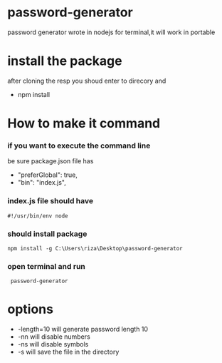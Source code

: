 # password-generator
password generator wrote in nodejs for terminal,it will work in portable
# install the package
 after cloning the resp you shoud enter to direcory and
- npm install 

# How to make it command
### if you want to execute the command line
be sure package.json file has
-  "preferGlobal": true,
-   "bin": "index.js",
 ### index.js file should have
 ```ssh
 #!/usr/bin/env node
 ```
 ### should install package
 ```ssh
 npm install -g C:\Users\riza\Desktop\password-generator
 ```
 ### open terminal and run 
 ```ssh 
  password-generator
  ```
  # options
  - -length=10 will generate password length 10
  - -nn will disable numbers
  -  -ns will disable symbols
  -  -s will save the file in the directory
  
